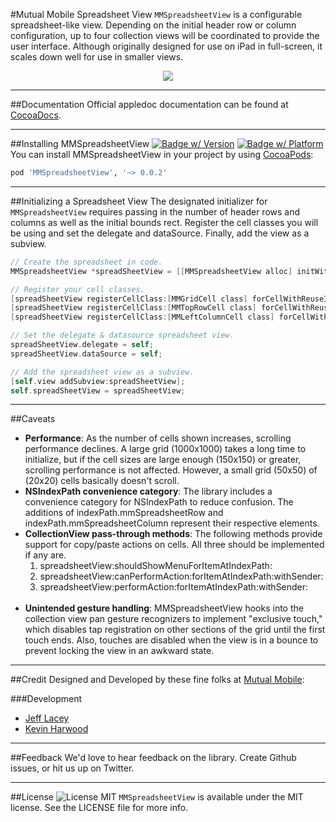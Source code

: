 #Mutual Mobile Spreadsheet View
`MMSpreadsheetView` is a configurable spreadsheet-like view. Depending on the initial header row or column configuration, up to four collection views will be coordinated to provide the user interface. Although originally designed for use on iPad in full-screen, it scales down well for use in smaller views.

<p align="center" >
<img src="http://mutualmobile.github.io/MMSpreadsheetView/ExampleImages/Example.png"/>
</p>

---

##Documentation
Official appledoc documentation can be found at [CocoaDocs](http://cocoadocs.org/docsets/MMSpreadsheetView/).

---

##Installing MMSpreadsheetView
[![Badge w/ Version](https://cocoapod-badges.herokuapp.com/v/MMSpreadsheetView/badge.png)](https://cocoadocs.org/docsets/MMSpreadsheetView)
[![Badge w/ Platform](https://cocoapod-badges.herokuapp.com/p/MMSpreadsheetView/badge.svg)](https://cocoadocs.org/docsets/MMSpreadsheetView)
You can install MMSpreadsheetView in your project by using [CocoaPods](https://github.com/cocoapods/cocoapods):

```Ruby
pod 'MMSpreadsheetView', '~> 0.0.2'
```

---

##Initializing a Spreadsheet View
The designated initializer for `MMSpreadsheetView` requires passing in the number of header rows and columns as well as the initial bounds rect. Register the cell classes you will be using and set the delegate and dataSource. Finally, add the view as a subview.

```Objective-C
// Create the spreadsheet in code.
MMSpreadsheetView *spreadSheetView = [[MMSpreadsheetView alloc] initWithNumberOfHeaderRows:1 numberOfHeaderColumns:1 frame:self.view.bounds];

// Register your cell classes.
[spreadSheetView registerCellClass:[MMGridCell class] forCellWithReuseIdentifier:@"GridCell"];
[spreadSheetView registerCellClass:[MMTopRowCell class] forCellWithReuseIdentifier:@"TopRowCell"];
[spreadSheetView registerCellClass:[MMLeftColumnCell class] forCellWithReuseIdentifier:@"LeftColumnCell"];

// Set the delegate & datasource spreadsheet view.
spreadSheetView.delegate = self;
spreadSheetView.dataSource = self;

// Add the spreadsheet view as a subview.
[self.view addSubview:spreadSheetView];
self.spreadSheetView = spreadSheetView;
```

---

##Caveats

<ul>
<li><strong>Performance</strong>: As the number of cells shown increases, scrolling performance declines. A large grid (1000x1000) takes a long time to initialize, but if the cell sizes are large enough (150x150) or greater, scrolling performance is not affected. However, a small grid (50x50) of (20x20) cells basically doesn't scroll.</li>
<li><strong>NSIndexPath convenience category</strong>: The library includes a convenience category for NSIndexPath to reduce confusion. The additions of indexPath.mmSpreadsheetRow and indexPath.mmSpreadsheetColumn represent their respective elements.</li>
<li><strong>CollectionView pass-through methods</strong>: The following methods provide support for copy/paste actions on cells. All three should be implemented if any are.
<ol>
<li>spreadsheetView:shouldShowMenuForItemAtIndexPath:</li>
<li>spreadsheetView:canPerformAction:forItemAtIndexPath:withSender:</li>
<li>spreadsheetView:performAction:forItemAtIndexPath:withSender:<br /><br /></li>
</ol></li>
<li><strong>Unintended gesture handling</strong>: MMSpreadsheetView hooks into the collection view pan gesture recognizers to implement "exclusive touch," which disables tap registration on other sections of the grid until the first touch ends. Also, touches are disabled when the view is in a bounce to prevent locking the view in an awkward state.</li>
</ul>

---

##Credit
Designed and Developed by these fine folks at [Mutual Mobile](http://mutualmobile.com):

###Development

* [Jeff Lacey](http://twitter.com/canispater)
* [Kevin Harwood](http://twitter.com/kevinharwood)

---

##Feedback
We'd love to hear feedback on the library. Create Github issues, or hit us up on Twitter.

---

##License ![License MIT](https://go-shields.herokuapp.com/license-MIT-blue.png)
`MMSpreadsheetView` is available under the MIT license. See the LICENSE file for more info.
